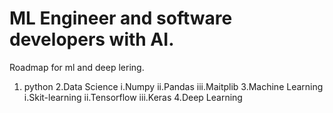 # ML Engineer and software developers with AI.
Roadmap for ml and deep lering.
1. python
2.Data Science
 i.Numpy
 ii.Pandas
 iii.Maitplib
3.Machine Learning
  i.Skit-learning
  ii.Tensorflow
  iii.Keras
4.Deep Learning
